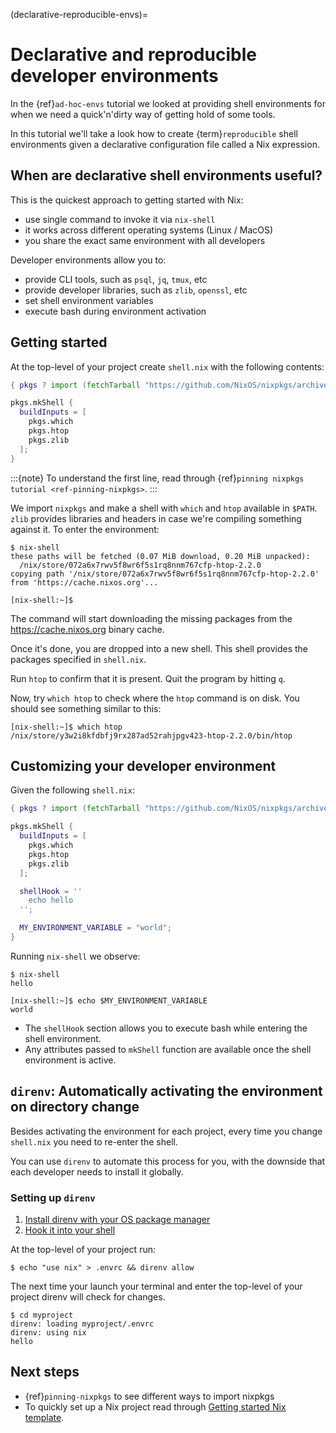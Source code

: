 (declarative-reproducible-envs)=

# Declarative and reproducible developer environments

In the {ref}`ad-hoc-envs` tutorial we looked at providing shell
environments for when we need a quick'n'dirty way of getting hold
of some tools.

In this tutorial we'll take a look how to create {term}`reproducible`
shell environments given a declarative configuration file called a Nix expression.

## When are declarative shell environments useful?

This is the quickest approach to getting started with Nix:

- use single command to invoke it via `nix-shell`
- it works across different operating systems (Linux / MacOS)
- you share the exact same environment with all developers

Developer environments allow you to:

- provide CLI tools, such as `psql`, `jq`, `tmux`, etc
- provide developer libraries, such as `zlib`, `openssl`, etc
- set shell environment variables
- execute bash during environment activation

## Getting started

At the top-level of your project create `shell.nix` with the following contents:

```nix
{ pkgs ? import (fetchTarball "https://github.com/NixOS/nixpkgs/archive/3590f02e7d5760e52072c1a729ee2250b5560746.tar.gz") {} }:

pkgs.mkShell {
  buildInputs = [
    pkgs.which
    pkgs.htop
    pkgs.zlib
  ];
}
```

:::{note}
To understand the first line, read through {ref}`pinning nixpkgs tutorial <ref-pinning-nixpkgs>`.
:::

We import `nixpkgs` and make a shell with `which` and `htop` available in `$PATH`.
`zlib` provides libraries and headers in case we're compiling something against it.
To enter the environment:

```shell-session
$ nix-shell
these paths will be fetched (0.07 MiB download, 0.20 MiB unpacked):
  /nix/store/072a6x7rwv5f8wr6f5s1rq8nnm767cfp-htop-2.2.0
copying path '/nix/store/072a6x7rwv5f8wr6f5s1rq8nnm767cfp-htop-2.2.0' from 'https://cache.nixos.org'...

[nix-shell:~]$
```

The command will start downloading the missing packages from the <https://cache.nixos.org> binary cache.

Once it's done, you are dropped into a new
shell. This shell provides the packages specified in `shell.nix`.

Run `htop` to confirm that it is present. Quit the program by hitting
`q`.

Now, try `which htop` to check where the `htop` command is on disk.
You should see something similar to this:

```shell-session
[nix-shell:~]$ which htop
/nix/store/y3w2i8kfdbfj9rx287ad52rahjpgv423-htop-2.2.0/bin/htop
```

## Customizing your developer environment

Given the following `shell.nix`:

```nix
{ pkgs ? import (fetchTarball "https://github.com/NixOS/nixpkgs/archive/3590f02e7d5760e52072c1a729ee2250b5560746.tar.gz") {} }:

pkgs.mkShell {
  buildInputs = [
    pkgs.which
    pkgs.htop
    pkgs.zlib
  ];

  shellHook = ''
    echo hello
  '';

  MY_ENVIRONMENT_VARIABLE = "world";
}
```

Running `nix-shell` we observe:

```shell-session
$ nix-shell
hello

[nix-shell:~]$ echo $MY_ENVIRONMENT_VARIABLE
world
```

- The `shellHook` section allows you to execute bash while entering the shell environment.
- Any attributes passed to `mkShell` function are available once the shell environment is active.

## `direnv`: Automatically activating the environment on directory change

Besides activating the environment for each project, every time you change
`shell.nix` you need to re-enter the shell.

You can use `direnv` to automate this process for you, with the downside that each developer needs
to install it globally.

### Setting up `direnv`

1. [Install direnv with your OS package manager](https://direnv.net/docs/installation.html#from-system-packages)
2. [Hook it into your shell](https://direnv.net/docs/hook.html)

At the top-level of your project run:

```shell-session
$ echo "use nix" > .envrc && direnv allow
```

The next time your launch your terminal and enter the top-level of your project direnv will check for changes.

```shell-session
$ cd myproject
direnv: loading myproject/.envrc
direnv: using nix
hello
```

## Next steps

- {ref}`pinning-nixpkgs` to see different ways to import nixpkgs
- To quickly set up a Nix project read through
  [Getting started Nix template](https://github.com/nix-dot-dev/getting-started-nix-template).
